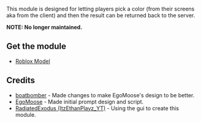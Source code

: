 This module is designed for letting players pick a color (from their screens aka from the client) and then the result can be returned back to the server.

**NOTE: No longer maintained.**

## Get the module
- [Roblox Model](https://www.roblox.com/library/5293087490/Color-Picker-Module)

## Credits
- [boatbomber](https://www.roblox.com/users/33655127/profile) - Made changes to make EgoMoose's design to be better.
- [EgoMoose](https://www.roblox.com/users/2155311/profile) - Made initial prompt design and script.
- [RadiatedExodus (ItzEthanPlayz_YT)](https://www.roblox.com/users/124648395/profile) - Using the gui to create this module.